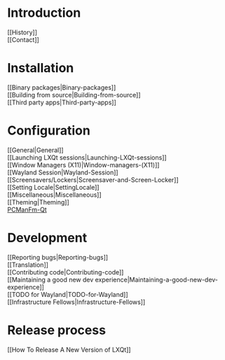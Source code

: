 # Introduction
[[History]]   
[[Contact]]   

# Installation
[[Binary packages|Binary-packages]]   
[[Building from source|Building-from-source]]   
[[Third party apps|Third-party-apps]]   

# Configuration
[[General|General]]   
[[Launching LXQt sessions|Launching-LXQt-sessions]]   
[[Window Managers (X11)|Window-managers-(X11)]]   
[[Wayland Session|Wayland-Session]]  
[[Screensavers/Lockers|Screensaver-and-Screen-Locker]]  
[[Setting Locale|SettingLocale]]   
[[Miscellaneous|Miscellaneous]]   
[[Theming|Theming]]   
[PCManFm-Qt](https://github.com/lxqt/pcmanfm-qt/wiki)

# Development
[[Reporting bugs|Reporting-bugs]]   
[[Translation]]   
[[Contributing code|Contributing-code]]   
[[Maintaining a good new dev experience|Maintaining-a-good-new-dev-experience]]      
[[TODO for Wayland|TODO-for-Wayland]]   
[[Infrastructure Fellows|Infrastructure-Fellows]]   

# Release process
[[How To Release A New Version of LXQt]]
 